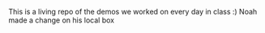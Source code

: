 This is a living repo of the demos we worked on every day in class :)
Noah made a change on his local box
